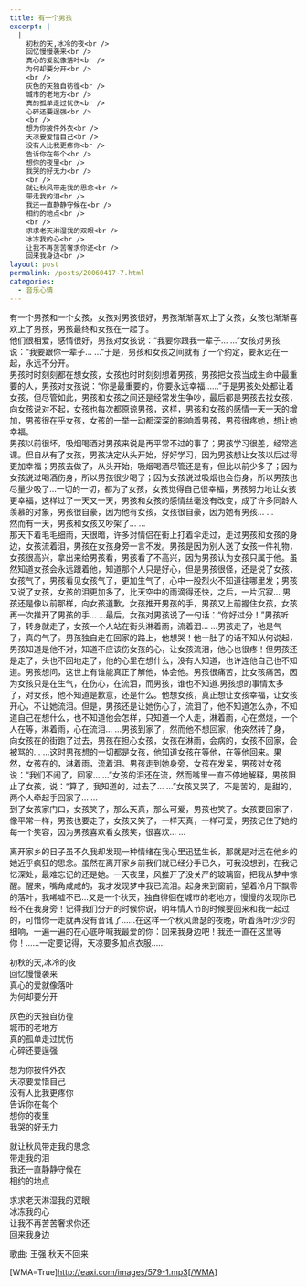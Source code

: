 ```yaml
---
title: 有一个男孩
excerpt: |
  |
    初秋的天,冰冷的夜<br />
    回忆慢慢袭来<br />
    真心的爱就像落叶<br />
    为何却要分开<br />
    <br />
    灰色的天独自彷徨<br />
    城市的老地方<br />
    真的孤单走过忧伤<br />
    心碎还要逞强<br />
    <br />
    想为你披件外衣<br />
    天凉要爱惜自己<br />
    没有人比我更疼你<br />
    告诉你在每个<br />
    想你的夜里<br />
    我哭的好无力<br />
    <br />
    就让秋风带走我的思念<br />
    带走我的泪<br />
    我还一直静静守候在<br />
    相约的地点<br />
    <br />
    求求老天淋湿我的双眼<br />
    冰冻我的心<br />
    让我不再苦苦奢求你还<br />
    回来我身边<br />
layout: post
permalink: /posts/20060417-7.html
categories:
  - 音乐心情
---
```

有一个男孩和一个女孩，女孩对男孩很好，男孩渐渐喜欢上了女孩，女孩也渐渐喜欢上了男孩，男孩最终和女孩在一起了。  
他们很相爱，感情很好，男孩对女孩说：“我要你跟我一辈子&#8230; &#8230;”女孩对男孩说：“我要跟你一辈子&#8230; &#8230;”于是，男孩和女孩之间就有了一个约定，要永远在一起，永远不分开。  
男孩时时刻刻都在想女孩，女孩也时时刻刻想着男孩，男孩把女孩当成生命中最重要的人，男孩对女孩说：“你是最重要的，你要永远幸福&#8230;&#8230;”于是男孩处处都让着女孩，但尽管如此，男孩和女孩之间还是经常发生争吵，最后都是男孩去找女孩，向女孩说对不起，女孩也每次都原谅男孩，这样，男孩和女孩的感情一天一天的增加，男孩很在乎女孩，女孩的一举一动都深深的影响着男孩，男孩很疼她，想让她幸福。  
男孩以前很坏，吸烟喝酒对男孩来说是再平常不过的事了；男孩学习很差，经常逃课。但自从有了女孩，男孩决定从头开始，好好学习，因为男孩想让女孩以后过得更加幸福；男孩去做了，从头开始，吸烟喝酒尽管还是有，但比以前少多了；因为女孩说过喝酒伤身，所以男孩很少喝了；因为女孩说过吸烟也会伤身，所以男孩也尽量少吸了&#8230;一切的一切，都为了女孩，女孩觉得自己很幸福，男孩努力地让女孩更幸福，这样过了一天又一天，男孩和女孩的感情丝毫没有改变，成了许多同龄人羡慕的对象，男孩很自豪，因为他有女孩，女孩很自豪，因为她有男孩&#8230; &#8230;   
然而有一天，男孩和女孩又吵架了&#8230; &#8230;  
那天下着毛毛细雨，天很暗，许多对情侣在街上打着伞走过，走过男孩和女孩的身边，女孩流着泪，男孩在女孩身旁一言不发。男孩是因为别人送了女孩一件礼物，女孩很高兴，拿出来给男孩看，男孩看了不高兴，因为男孩认为女孩只属于他。虽然知道女孩会永远跟着他，知道那个人只是好心，但是男孩很怪，还是说了女孩，女孩气了，男孩看见女孩气了，更加生气了，心中一股烈火不知道往哪里发；男孩又说了女孩，女孩的泪更加多了，比天空中的雨滴得还快，之后，一片沉寂&#8230; 男孩还是像以前那样，向女孩道歉，女孩推开男孩的手，男孩又上前握住女孩，女孩再一次推开了男孩的手&#8230; &#8230;最后，女孩对男孩说了一句话：“你好过分！”男孩听了，转身就走了，女孩一个人站在街头淋着雨，流着泪&#8230; &#8230;男孩走了，他是气了，真的气了。男孩独自走在回家的路上，他想哭！他一肚子的话不知从何说起，男孩知道是他不对，知道不应该伤女孩的心，让女孩流泪，他心也很疼！但男孩还是走了，头也不回地走了，他的心里在想什么，没有人知道，也许连他自己也不知道。男孩想问，这世上有谁能真正了解他，体会他。男孩很痛苦，比女孩痛苦，因为女孩只是在生气，在伤心，在流泪，而男孩，谁也不知道.男孩想的事情太多了，对女孩，他不知道是歉意，还是什么。他想女孩，真正想让女孩幸福，让女孩开心，不让她流泪。但是，男孩还是让她伤心了，流泪了，他不知道怎么办，不知道自己在想什么，也不知道他会怎样，只知道一个人走，淋着雨，心在燃烧，一个人在等，淋着雨，心在流泪&#8230; &#8230;男孩到家了，然而他不想回家，他突然转了身，向女孩在的街跑了过去，男孩在担心女孩，女孩在淋雨，会病的，女孩不回家，会被骂的&#8230; &#8230;这时男孩想的一切都是女孩，他知道女孩在等他，在等他回来。果然，女孩在的，淋着雨，流着泪。男孩走到她身旁，女孩在发呆，男孩对女孩说：“我们不闹了，回家&#8230; &#8230;”女孩的泪还在流，然而嘴里一直不停地解释，男孩阻止了女孩，说：“算了，我知道的，过去了&#8230; &#8230;”女孩又哭了，不是苦的，是甜的，两个人牵起手回家了&#8230; &#8230;   
到了女孩家门口，女孩笑了，那么天真，那么可爱，男孩也笑了。女孩要回家了，像平常一样，男孩也要走了，女孩又笑了，一样天真，一样可爱，男孩记住了她的每一个笑容，因为男孩喜欢看女孩笑，很喜欢&#8230; &#8230;

离开家乡的日子虽不久我却发现一种情绪在我心里迅猛生长，那就是对远在他乡的她近乎疯狂的思念。虽然在离开家乡前我们就已经分手已久，可我没想到，在我记忆深处，最难忘记的还是她。一天夜里，风推开了没关严的玻璃窗，把我从梦中惊醒。醒来，嘴角咸咸的，我才发现梦中我已流泪。起身来到窗前，望着冷月下飘零的落叶，我唏嘘不已&#8230;又是一个秋天，独自徘徊在城市的老地方，慢慢的发现你已经不在我身旁！记得我们分开的时候你说，明年情人节的时候要回来和我一起过的，可惜你一走就再没有音讯了……在这样一个秋风萧瑟的夜晚，听着落叶沙沙的细响，一遍一遍的在心底呼喊我最爱的你：回来我身边吧！我还一直在这里等你！……一定要记得，天凉要多加点衣服……

初秋的天,冰冷的夜  
回忆慢慢袭来  
真心的爱就像落叶  
为何却要分开

灰色的天独自彷徨  
城市的老地方  
真的孤单走过忧伤  
心碎还要逞强

想为你披件外衣  
天凉要爱惜自己  
没有人比我更疼你  
告诉你在每个  
想你的夜里  
我哭的好无力

就让秋风带走我的思念  
带走我的泪  
我还一直静静守候在  
相约的地点

求求老天淋湿我的双眼  
冰冻我的心  
让我不再苦苦奢求你还  
回来我身边

歌曲: 王强 秋天不回来

[WMA=True]http://eaxi.com/images/579-1.mp3[/WMA]